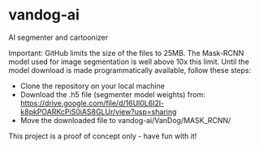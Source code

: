 # vandog-ai
AI segmenter and cartoonizer

Important: 
GitHub limits the size of the files to 25MB. 
The Mask-RCNN model used for image segmentation is well above 10x this limit.
Until the model download is made programmatically available, follow these steps:
- Clone the repository on your local machine
- Download the .h5 file (segmenter model weights) from: 
https://drive.google.com/file/d/16Ul0L6I2l-k8pkPOARKcPiS0iAS8GLUr/view?usp=sharing
- Move the downloaded file to vandog-ai/VanDog/MASK_RCNN/

This project is a proof of concept only - have fun with it!

